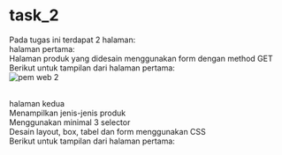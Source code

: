 # task_2 <br />
Pada tugas ini terdapat 2 halaman:<br />
halaman pertama: <br />
Halaman produk yang didesain menggunakan form dengan method GET<br />
Berikut untuk tampilan dari halaman pertama: <br /> 
![pem web 2](https://user-images.githubusercontent.com/97590486/194267231-33edb14b-935f-4f5b-8e18-c64f57a16bb3.png)

<br />
halaman kedua<br />
Menampilkan jenis-jenis produk<br />
Menggunakan minimal 3 selector<br />
Desain layout, box, tabel dan form menggunakan CSS<br />
Berikut untuk tampilan dari halaman pertama: <br /> 
